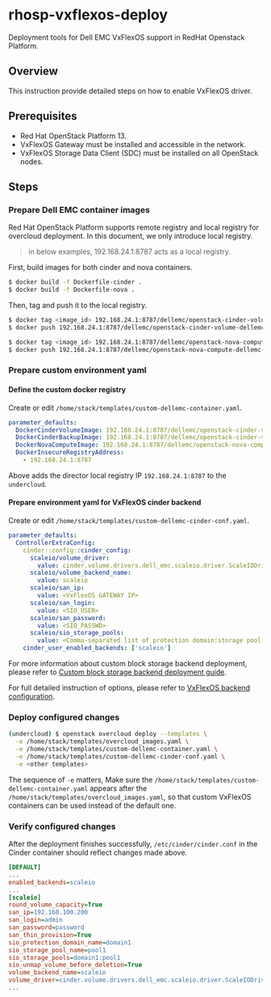 # rhosp-vxflexos-deploy

Deployment tools for Dell EMC VxFlexOS support in RedHat Openstack Platform.

## Overview

This instruction provide detailed steps on how to enable VxFlexOS driver.

## Prerequisites

- Red Hat OpenStack Platform 13.
- VxFlexOS Gateway must be installed and accessible in the network.
- VxFlexOS Storage Data Client (SDC) must be installed on all OpenStack nodes.

## Steps

### Prepare Dell EMC container images

Red Hat OpenStack Platform supports remote registry and local registry for overcloud deployment. In this document, we only introduce local registry.

> in below examples, 192.168.24.1:8787 acts as a local registry.

First, build images for both cinder and nova containers.

```bash
$ docker build -f Dockerfile-cinder .
$ docker build -f Dockerfile-nova .
```

Then, tag and push it to the local registry.

```bash
$ docker tag <image_id> 192.168.24.1:8787/dellemc/openstack-cinder-volume-dellemc-vxflexos
$ docker push 192.168.24.1:8787/dellemc/openstack-cinder-volume-dellemc-vxflexos

$ docker tag <image_id> 192.168.24.1:8787/dellemc/openstack-nova-compute-dellemc-vxflexos
$ docker push 192.168.24.1:8787/dellemc/openstack-nova-compute-dellemc-vxflexos
```

### Prepare custom environment yaml

#### Define the custom docker registry

Create or edit `/home/stack/templates/custom-dellemc-container.yaml`.

```yaml
parameter_defaults:
  DockerCinderVolumeImage: 192.168.24.1:8787/dellemc/openstack-cinder-volume-dellemc-vxflexos
  DockerCinderBackupImage: 192.168.24.1:8787/dellemc/openstack-cinder-volume-dellemc-vxflexos
  DockerNovaComputeImage: 192.168.24.1:8787/dellemc/openstack-nova-compute-dellemc-vxflexos
  DockerInsecureRegistryAddress:
    - 192.168.24.1:8787
```

Above adds the director local registry IP `192.168.24.1:8787` to the `undercloud`.

#### Prepare environment yaml for VxFlexOS cinder backend

Create or edit `/home/stack/templates/custom-dellemc-cinder-conf.yaml`.

```yaml
parameter_defaults:  
  ControllerExtraConfig:
    cinder::config::cinder_config:
      scaleio/volume_driver:
        value: cinder.volume.drivers.dell_emc.scaleio.driver.ScaleIODriver
      scaleio/volume_backend_name:
        value: scaleio
      scaleio/san_ip:
        value: <VxFlexOS GATEWAY IP>
      scaleio/san_login:
        value: <SIO_USER>
      scaleio/san_password:
        value: <SIO_PASSWD>
      scaleio/sio_storage_pools:
        value: <Comma-separated list of protection domain:storage pool name>
    cinder_user_enabled_backends: ['scaleio']
```

For more information about custom block storage backend deployment, please refer to [Custom block storage backend deployment guide](https://access.redhat.com/documentation/en-us/red_hat_openstack_platform/13/html/custom_block_storage_back_end_deployment_guide).

For full detailed instruction of options, please refer to [VxFlexOS backend configuration](https://docs.openstack.org/cinder/latest/configuration/block-storage/drivers/dell-emc-vxflex-driver.html#configuration-options).

### Deploy configured changes

```bash
(undercloud) $ openstack overcloud deploy --templates \
  -e /home/stack/templates/overcloud_images.yaml \
  -e /home/stack/templates/custom-dellemc-container.yaml \
  -e /home/stack/templates/custom-dellemc-cinder-conf.yaml \
  -e <other templates>
```

The sequence of `-e` matters, Make sure the `/home/stack/templates/custom-dellemc-container.yaml` appears after the `/home/stack/templates/overcloud_images.yaml`, so that custom VxFlexOS containers can be used instead of the default one.

### Verify configured changes

After the deployment finishes successfully, `/etc/cinder/cinder.conf` in the Cinder container should reflect changes made above.

```ini
[DEFAULT]
...
enabled_backends=scaleio
...
[scaleio]
round_volume_capacity=True
san_ip=192.168.100.200
san_login=admin
san_password=password
san_thin_provision=True
sio_protection_domain_name=domain1
sio_storage_pool_name=pool1
sio_storage_pools=domain1:pool1
sio_unmap_volume_before_deletion=True
volume_backend_name=scaleio
volume_driver=cinder.volume.drivers.dell_emc.scaleio.driver.ScaleIODriver
...
```